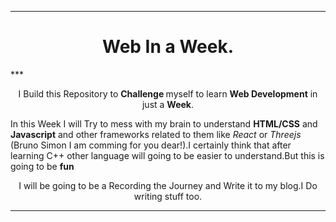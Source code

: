 ***
<h1 align="Center">Web In a Week.</h1>
***

<p align="Center">I Build this Repository to  <strong> Challenge </strong> myself to learn <strong>Web Development</strong> in just a <strong>Week</strong>.</p>


In this Week I will Try to mess with my brain to understand **HTML/CSS** and **Javascript** and other frameworks related to them like *React* or *Threejs* (Bruno Simon I am comming for you dear!).I certainly think that after learning C++ other language will going to be easier to understand.But this is going to be **fun**

<p align="Center">I will be going to be a Recording the Journey and Write it to my blog.I Do writing stuff too.</p>

---

